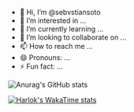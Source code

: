 - 👋 Hi, I’m @sebvstiansoto
- 👀 I’m interested in ...
- 🌱 I’m currently learning ...
- 💞️ I’m looking to collaborate on ...
- 📫 How to reach me ...
- 😄 Pronouns: ...
- ⚡ Fun fact: ...


![Anurag's GitHub stats](https://github-readme-stats.vercel.app/api?username=anuraghazra&show_icons=true&theme=dracula)

[![Harlok's WakaTime stats](https://github-readme-stats.vercel.app/api/wakatime?username=sebvstiansoto)](https://github.com/anuraghazra/github-readme-stats)
<!---
sebvstiansoto/sebvstiansoto is a ✨ special ✨ repository because its `README.md` (this file) appears on your GitHub profile.
You can click the Preview link to take a look at your changes.
--->
